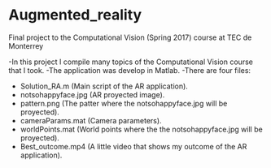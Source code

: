 # Augmented_reality
Final project to the Computational Vision (Spring 2017) course at TEC de Monterrey

-In this project I compile many topics of the Computational Vision course that I took.
-The application was develop in Matlab.
-There are four files:
  * Solution_RA.m (Main script of the AR application).
  * notsohappyface.jpg (AR proyected image).
  * pattern.png (The patter where the notsohappyface.jpg will be proyected).
  * cameraParams.mat (Camera parameters).
  * worldPoints.mat (World points where the the notsohappyface.jpg will be proyected).
  * Best_outcome.mp4 (A little video that shows my outcome of the AR application).
